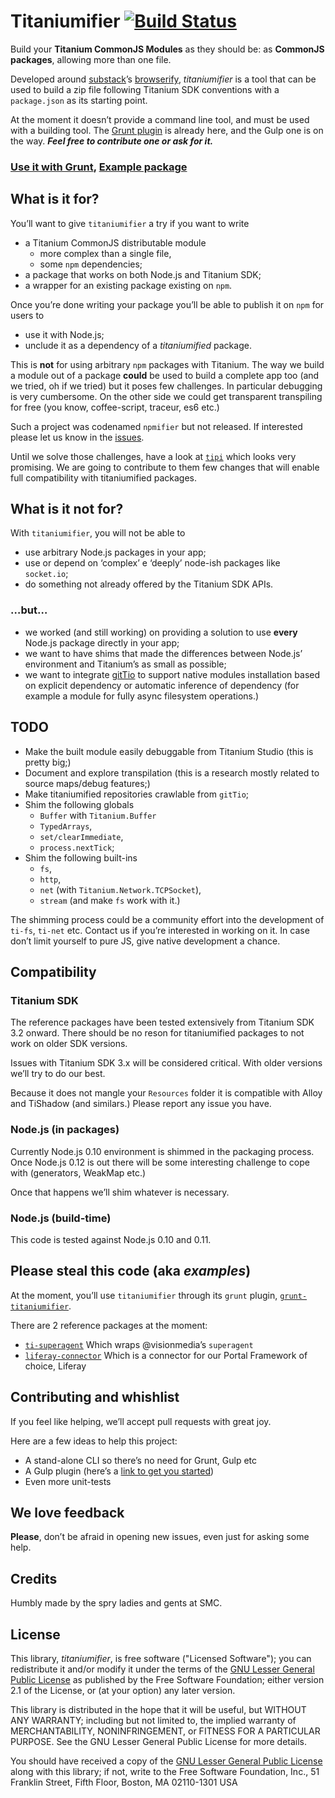 Titaniumifier [![Build Status](https://travis-ci.org/smclab/titaniumifier.png)](https://travis-ci.org/smclab/titaniumifier)
=============

Build your **Titanium CommonJS Modules** as they should be: as **CommonJS packages**, allowing more than one file.

Developed around [substack][ss]’s [browserify][b], *titaniumifier* is a tool that can be used to build a zip file following Titanium SDK conventions with a `package.json` as its starting point.

At the moment it doesn’t provide a command line tool, and must be used with a building tool. The [Grunt plugin][gt] is already here, and the Gulp one is on the way. ***Feel free to contribute one or ask for it.***

### [Use it with Grunt][gt], [Example package][ti-superagent]

[ss]: https://github.com/substack
[b]: https://github.com/substack/node-browserify
[gt]: https://github.com/smclab/grunt-titaniumifier
[ti-superagent]: https://github.com/smclab/ti-superagent


What is it for?
---------------

You’ll want to give `titaniumifier` a try if you want to write

- a Titanium CommonJS distributable module
  - more complex than a single file,
  - some `npm` dependencies;
- a package that works on both Node.js and Titanium SDK;
- a wrapper for an existing package existing on `npm`.

Once you’re done writing your package you’ll be able to publish it on `npm` for users to
- use it with Node.js;
- unclude it as a dependency of a *titaniumified* package.

This is **not** for using arbitrary `npm` packages with Titanium. The way we build a module out of a package **could** be used to build a complete app too (and we tried, oh if we tried) but it poses few challenges. In particular debugging is very cumbersome. On the other side we could get transparent transpiling for free (you know, coffee-script, traceur, es6 etc.)

Such a project was codenamed `npmifier` but not released. If interested please let us know in the [issues][i].

Until we solve those challenges, have a look at [`tipi`][tp] which looks very promising. We are going to contribute to them few changes that will enable full compatibility with titaniumified packages.

[i]: https://github.com/smclab/titaniumifier/issues?state=open
[tp]: https://github.com/dawicorti/tipi


What is it **not** for?
-----------------------

With `titaniumifier`, you will not be able to

- use arbitrary Node.js packages in your app;
- use or depend on ‘complex’ e ‘deeply’ node-ish packages like `socket.io`;
- do something not already offered by the Titanium SDK APIs.

### …but…

- we worked (and still working) on providing a solution to use **every** Node.js package directly in your app;
- we want to have shims that made the differences between Node.js’ environment and Titanium’s as small as possible;
- we want to integrate [gitTio][gittio] to support native modules installation based on explicit dependency or automatic inference of dependency (for example a module for fully async filesystem operations.)

[gittio]: http://gitt.io/cli


TODO
----

- Make the built module easily debuggable from Titanium Studio (this is pretty big;)
- Document and explore transpilation (this is a research mostly related to source maps/debug features;)
- Make titaniumified repositories crawlable from `gitTio`;
- Shim the following globals
  - `Buffer` with `Titanium.Buffer`
  - `TypedArrays`,
  - `set/clearImmediate`,
  - `process.nextTick`;
- Shim the following built-ins
  - `fs`,
  - `http`,
  - `net` (with `Titanium.Network.TCPSocket`),
  - `stream` (and make `fs` work with it.)

The shimming process could be a community effort into the development of `ti-fs`, `ti-net` etc. Contact us if you’re interested in working on it. In case don’t limit yourself to pure JS, give native development a chance.


Compatibility
-------------

### Titanium SDK

The reference packages have been tested extensively from Titanium SDK 3.2 onward. There should be no reson for titaniumified packages to not work on older SDK versions.

Issues with Titanium SDK 3.x will be considered critical. With older versions we’ll try to do our best.

Because it does not mangle your `Resources` folder it is compatible with Alloy and TiShadow (and similars.) Please report any issue you have.

### Node.js (in packages)

Currently Node.js 0.10 environment is shimmed in the packaging process. Once Node.js 0.12 is out there will be some interesting challenge to cope with (generators, WeakMap etc.)

Once that happens we’ll shim whatever is necessary.

### Node.js (build-time)

This code is tested against Node.js 0.10 and 0.11.


Please steal this code (aka *examples*)
---------------------------------------

At the moment, you’ll use `titaniumifier` through its `grunt` plugin, [`grunt-titaniumifier`][grtt].

There are 2 reference packages at the moment:

- [`ti-superagent`][tisa] Which wraps @visionmedia’s `superagent`
- [`liferay-connector`][lc] Which is a connector for our Portal Framework of choice, Liferay

[grtt]: https://github.com/smclab/grunt-titaniumifier
[tisa]: https://github.com/smclab/ti-superagent
[lc]: https://github.com/smclab/liferay-connector


Contributing and whishlist
--------------------------

If you feel like helping, we’ll accept pull requests with great joy.

Here are a few ideas to help this project:

- A stand-alone CLI so there’s no need for Grunt, Gulp etc
- A Gulp plugin (here’s a [link to get you started][gp])
- Even more unit-tests

[gp]: https://github.com/gulpjs/gulp/blob/master/docs/writing-a-plugin/README.md


We love feedback
----------------

**Please**, don’t be afraid in opening new issues, even just for asking some help.


Credits
-------

Humbly made by the spry ladies and gents at SMC.


License
-------

This library, *titaniumifier*, is free software ("Licensed Software"); you can
redistribute it and/or modify it under the terms of the [GNU Lesser General
Public License](http://www.gnu.org/licenses/lgpl-2.1.html) as published by the
Free Software Foundation; either version 2.1 of the License, or (at your
option) any later version.

This library is distributed in the hope that it will be useful, but WITHOUT ANY
WARRANTY; including but not limited to, the implied warranty of MERCHANTABILITY,
NONINFRINGEMENT, or FITNESS FOR A PARTICULAR PURPOSE. See the GNU Lesser General
Public License for more details.

You should have received a copy of the [GNU Lesser General Public
License](http://www.gnu.org/licenses/lgpl-2.1.html) along with this library; if
not, write to the Free Software Foundation, Inc., 51 Franklin Street, Fifth
Floor, Boston, MA 02110-1301 USA
